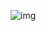 ![img](https://cdn.nlark.com/yuque/0/2025/png/48073730/1744856343021-35cfeb9c-287d-4d61-a0e8-c3d9fb48526e.png)